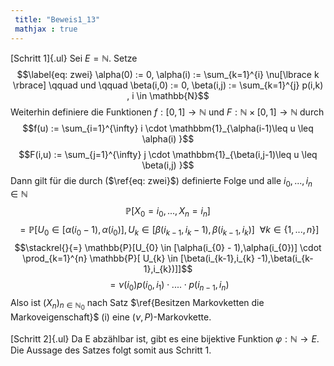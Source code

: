 ```yaml
---
 title: "Beweis1_13"
 mathjax : true
---
```

[Schritt 1]{.ul} Sei $E = \mathbb{N}$. Setze\
$$\label{eq: zwei}
\alpha(0) := 0, \alpha(i) := \sum_{k=1}^{i} \nu[\lbrace k \rbrace] \qquad und \qquad \beta(i,0) := 0, \beta(i,j) := \sum_{k=1}^{j} p(i,k) , i \in \mathbb{N}$$
Weiterhin definiere die Funktionen $f:[0,1] \to \mathbb{N}$ und
$F:\mathbb{N} \times [0,1] \to \mathbb{N}$ durch
$$f(u) := \sum_{i=1}^{\infty} i \cdot \mathbbm{1}_{\alpha(i-1)\leq u \leq \alpha(i) }$$
$$F(i,u) := \sum_{j=1}^{\infty} j \cdot \mathbbm{1}_{\beta(i,j-1)\leq u \leq \beta(i,j) }$$
Dann gilt für die durch ($\ref{eq: zwei}$) definierte Folge und alle
$i_{0},...,i_{n} \in \mathbb{N}$
$$\mathbb{P}[X_{0} = i_{0},...,X_{n} = i_{n}]$$
$$= \mathbb{P}[U_{0} \in [\alpha(i_{0} - 1),\alpha(i_{0})], U_{k} \in [\beta(i_{k-1},i_{k} -1),\beta(i_{k-1},i_{k})] \: \: \forall k  \in \lbrace 1,...,n \rbrace ]$$
$$\stackrel{}{=} \mathbb{P}[U_{0} \in [\alpha(i_{0} - 1),\alpha(i_{0})] \cdot \prod_{k=1}^{n} \mathbb{P}[ U_{k} \in [\beta(i_{k-1},i_{k} -1),\beta(i_{k-1},i_{k})]]$$
$$= \nu(i_{0})p(i_{0},i_{1}) \cdot .... \cdot p(i_{n-1},i_{n})$$ Also
ist $(X_{n})_{n \in \mathbb{N}_{0}}$ nach Satz
$\ref{Besitzen Markovketten die Markoveigenschaft}$ (i) eine
$(\nu,P)$-Markovkette.\
\
[Schritt 2]{.ul} Da E abzählbar ist, gibt es eine bijektive Funktion
$\varphi: \mathbb{N} \to E$. Die Aussage des Satzes folgt somit aus
Schritt 1.
